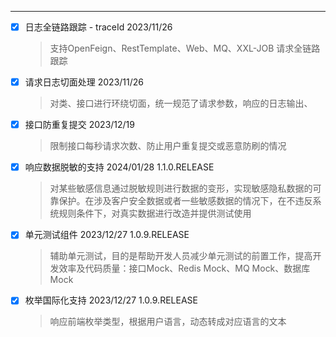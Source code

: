 ---

- [X] 日志全链路跟踪 - traceId 2023/11/26
  > 支持OpenFeign、RestTemplate、Web、MQ、XXL-JOB 请求全链路跟踪
- [X] 请求日志切面处理 2023/11/26
  > 对类、接口进行环绕切面，统一规范了请求参数，响应的日志输出、
- [X] 接口防重复提交 2023/12/19
  > 限制接口每秒请求次数、防止用户重复提交或恶意防刷的情况
- [X] 响应数据脱敏的支持 2024/01/28 1.1.0.RELEASE
  > 对某些敏感信息通过脱敏规则进行数据的变形，实现敏感隐私数据的可靠保护。在涉及客户安全数据或者一些敏感数据的情况下，在不违反系统规则条件下，对真实数据进行改造并提供测试使用
- [X] 单元测试组件  2023/12/27 1.0.9.RELEASE
  > 辅助单元测试，目的是帮助开发人员减少单元测试的前置工作，提高开发效率及代码质量：接口Mock、Redis Mock、MQ Mock、数据库 Mock
- [X] 枚举国际化支持 2023/12/27 1.0.9.RELEASE
  > 响应前端枚举类型，根据用户语言，动态转成对应语言的文本
  